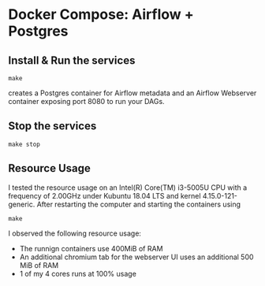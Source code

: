 # Docker Compose: Airflow + Postgres
## Install & Run the services
````
make
````
creates a Postgres container for Airflow metadata and an Airflow Webserver container exposing port 8080 to run your DAGs.

## Stop the services
````
make stop
````

## Resource Usage
I tested the resource usage on an Intel(R) Core(TM) i3-5005U CPU with a frequency of 2.00GHz under Kubuntu 18.04 LTS and kernel 4.15.0-121-generic.
After restarting the computer and starting the containers using
````
make
````
I observed the following resource usage:
- The runnign containers use 400MiB of RAM
- An additional chromium tab for the webserver UI uses an additional 500 MiB of RAM
- 1 of my 4 cores runs at 100% usage
